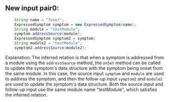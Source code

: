 ## New input pair0:
```java
    String name = "fever";
    ExpressedSymptom symptom = new ExpressedSymptom(name);
    String module = "testModule";
    symptom.addressSource(module);
    ExpressedSymptom symptom2 = symptom;
    String module2 = "testModule";
    symptom2.addressSource(module2);
```

Explanation: 
The inferred relation is that when a symptom is addressed from a module using the `addressSource` method, the `onSet` method can be called to update the symptom's data structure with the symptom being onset from the same module. In this case, the source input `symptom` and `module` are used to address the symptom, and then the follow-up input `symptom2` and `module2` are used to update the symptom's data structure. Both the source input and follow-up input use the same module name "testModule", which satisfies the inferred relation.